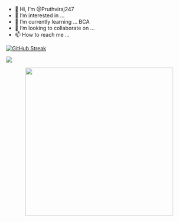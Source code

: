 - 👋 Hi, I’m @Pruthviraj247
- 👀 I’m interested in ...
- 🌱 I’m currently learning ... BCA
- 💞️ I’m looking to collaborate on ...
- 📫 How to reach me ...

<!---
Pruthviraj247/Pruthviraj247 is a ✨ special ✨ repository because its `README.md` (this file) appears on your GitHub profile.
You can click the Preview link to take a look at your changes.
--->
[![GitHub Streak](http://github-readme-streak-stats.herokuapp.com?user=Pruthviraj247&theme=dark&hide_border=true&date_format=j%20M%5B%20Y%5D)](https://git.io/streak-stats)

<a href="https://github.com/Pruthviraj247">
  <img align="center" src="https://github-readme-stats.anuraghazra1.vercel.app/api/top-langs/?username=Pruthviraj247&layout=compact&theme=radical" />
</a>

<p align = "center">
  <img src = "https://github-readme-stats.vercel.app/api?username=Pruthviraj247&show_icons=true&theme=bear" width = 400>
<!--   <img src = "https://github-readme-streak-stats.herokuapp.com?user=pr2tik1&theme=dark&hide_border=true" width = 400> -->
</p>
